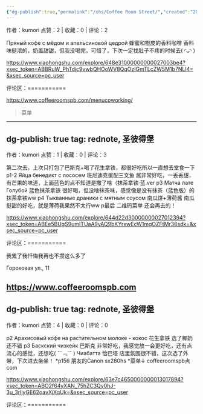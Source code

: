 ```yaml
---
{"dg-publish":true,"permalink":"/xhs/Coffee Room Street/","created":"2025-03-17T22:12:58.679+08:00","updated":"2025-03-17T22:35:34.893+08:00"}
---
```


作者：kumori
点赞：2   |   收藏：0   |   评论：2

Пряный кофе с мёдом и апельсиновой цедрой 蜂蜜和橙皮的香料咖啡 香料味挺浓的，奶盖甜甜，但我没喝完，可惜了，下次一定找肚子不疼的时候去(  ◜ᴗ◝ )

https://www.xiaohongshu.com/explore/648e31000000000027003be4?xsec_token=ABBRuW_PhTdjc9vwbQHOoWV8QqOzIGmTLcZW5M1b7NLl4=&xsec_source=pc_user

评论区：===========

https://www.coffeeroomspb.com/menucoworking/

> 菜单
---
dg-publish: true
tag: rednote, 圣彼得堡
---
作者：kumori
点赞：1   |   收藏：0   |   评论：3

第二次去，上次只打包了巴斯克+喝了花生拿铁，都很好吃所以一直想去堂食一下
p1-2 Яйца бенедикт с лососем 班尼迪克蛋配三文鱼 酱非常好吃，一丢丢甜，有芒果的味道，上面蓝色的点不知道是撒了啥（抹茶拿铁·蓝.ver
p3 Матча лате Голубой 蓝色抹茶拿铁 很好喝，但没啥抹茶味，感觉像是没有抹茶（蓝色版）的抹茶拿铁ww
p4 Тыкванные драники с мятным соусом 南瓜饼+薄荷酱 南瓜挺甜的好吃，就是薄荷我果然不太行ww
p最后 二维码菜单
还会再去的！

https://www.xiaohongshu.com/explore/644d22d30000000027012394?xsec_token=ABEe5BUgS9umITUaA9yAQ9bKYrxwEcW1mgOZFtMr36sdk=&xsec_source=pc_user

评论区：===========

我累了我忏悔我再也不攒这么多了

Гороховая ул., 11

https://www.coffeeroomspb.com
---
dg-publish: true
tag: rednote, 圣彼得堡
---
作者：kumori
点赞：4   |   收藏：0   |   评论：0

p2 Арахисовый кофе на растительном молоке - кокос 花生拿铁 选了椰奶还不错
p3 Баскский чизкейк 巴斯克 非常好吃，我感觉放一会更好吃，还有点流心的感觉，还想吃( ﻿˶﻿´﹃`˵﻿ )
Чиабатта 恰巴塔
店里氛围很不错，这次选了外带，下次进去坐坐！
*p156 朋友的Canon sx280hs
*菜单↓
coffeeroomspb点com

https://www.xiaohongshu.com/explore/63e7c4650000000013017894?xsec_token=ABO2f64yXAN_75hZC3Qy0hJ-3u_3rljyGE62oavXjXqUk=&xsec_source=pc_user

评论区：===========

